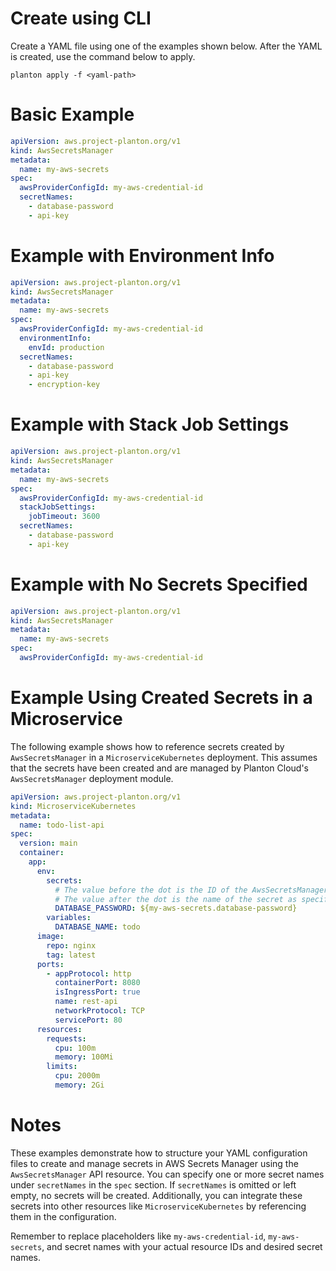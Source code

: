 # Create using CLI

Create a YAML file using one of the examples shown below. After the YAML is created, use the command below to apply.

```shell
planton apply -f <yaml-path>
```

# Basic Example

```yaml
apiVersion: aws.project-planton.org/v1
kind: AwsSecretsManager
metadata:
  name: my-aws-secrets
spec:
  awsProviderConfigId: my-aws-credential-id
  secretNames:
    - database-password
    - api-key
```

# Example with Environment Info

```yaml
apiVersion: aws.project-planton.org/v1
kind: AwsSecretsManager
metadata:
  name: my-aws-secrets
spec:
  awsProviderConfigId: my-aws-credential-id
  environmentInfo:
    envId: production
  secretNames:
    - database-password
    - api-key
    - encryption-key
```

# Example with Stack Job Settings

```yaml
apiVersion: aws.project-planton.org/v1
kind: AwsSecretsManager
metadata:
  name: my-aws-secrets
spec:
  awsProviderConfigId: my-aws-credential-id
  stackJobSettings:
    jobTimeout: 3600
  secretNames:
    - database-password
    - api-key
```

# Example with No Secrets Specified

```yaml
apiVersion: aws.project-planton.org/v1
kind: AwsSecretsManager
metadata:
  name: my-aws-secrets
spec:
  awsProviderConfigId: my-aws-credential-id
```

# Example Using Created Secrets in a Microservice

The following example shows how to reference secrets created by `AwsSecretsManager` in a `MicroserviceKubernetes` deployment. This assumes that the secrets have been created and are managed by Planton Cloud's `AwsSecretsManager` deployment module.

```yaml
apiVersion: aws.project-planton.org/v1
kind: MicroserviceKubernetes
metadata:
  name: todo-list-api
spec:
  version: main
  container:
    app:
      env:
        secrets:
          # The value before the dot is the ID of the AwsSecretsManager resource on Planton Cloud
          # The value after the dot is the name of the secret as specified in the AwsSecretsManager spec
          DATABASE_PASSWORD: ${my-aws-secrets.database-password}
        variables:
          DATABASE_NAME: todo
      image:
        repo: nginx
        tag: latest
      ports:
        - appProtocol: http
          containerPort: 8080
          isIngressPort: true
          name: rest-api
          networkProtocol: TCP
          servicePort: 80
      resources:
        requests:
          cpu: 100m
          memory: 100Mi
        limits:
          cpu: 2000m
          memory: 2Gi
```

# Notes

These examples demonstrate how to structure your YAML configuration files to create and manage secrets in AWS Secrets Manager using the `AwsSecretsManager` API resource. You can specify one or more secret names under `secretNames` in the `spec` section. If `secretNames` is omitted or left empty, no secrets will be created. Additionally, you can integrate these secrets into other resources like `MicroserviceKubernetes` by referencing them in the configuration.

Remember to replace placeholders like `my-aws-credential-id`, `my-aws-secrets`, and secret names with your actual resource IDs and desired secret names.
